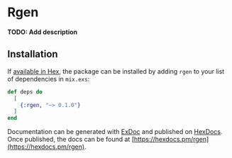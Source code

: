 # Rgen

**TODO: Add description**

## Installation

If [available in Hex](https://hex.pm/docs/publish), the package can be installed
by adding `rgen` to your list of dependencies in `mix.exs`:

```elixir
def deps do
  [
    {:rgen, "~> 0.1.0"}
  ]
end
```

Documentation can be generated with [ExDoc](https://github.com/elixir-lang/ex_doc)
and published on [HexDocs](https://hexdocs.pm). Once published, the docs can
be found at [https://hexdocs.pm/rgen](https://hexdocs.pm/rgen).

